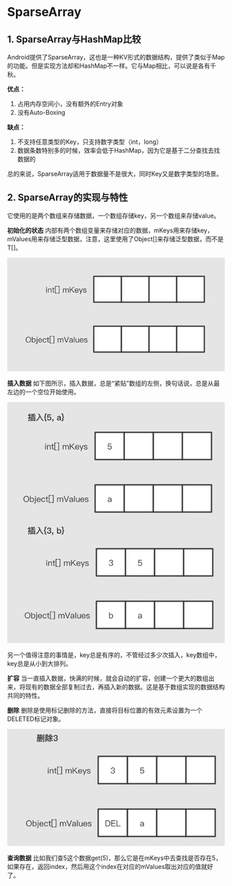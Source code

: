 # SparseArray


## 1. SparseArray与HashMap比较

Android提供了SparseArray，这也是一种KV形式的数据结构，提供了类似于Map的功能。但是实现方法却和HashMap不一样。它与Map相比，可以说是各有千秋。

**优点：** 
1. 占用内存空间小，没有额外的Entry对象
2. 没有Auto-Boxing

**缺点：**
1. 不支持任意类型的Key，只支持数字类型（int，long）
2. 数据条数特别多的时候，效率会低于HashMap，因为它是基于二分查找去找数据的

总的来说，SparseArray适用于数据量不是很大，同时Key又是数字类型的场景。


## 2. SparseArray的实现与特性

它使用的是两个数组来存储数据，一个数组存储key，另一个数组来存储value。

**初始化的状态**
内部有两个数组变量来存储对应的数据，mKeys用来存储key，mValues用来存储泛型数据，注意，这里使用了Object[]来存储泛型数据，而不是T[]。

![alt text](image-77.png)

**插入数据**
如下图所示，插入数据，总是“紧贴”数组的左侧，换句话说，总是从最左边的一个空位开始使用。

![alt text](image-78.png)

另一个值得注意的事情是，key总是有序的，不管经过多少次插入，key数组中，key总是从小到大排列。

**扩容**
当一直插入数据，快满的时候，就会自动的扩容，创建一个更大的数组出来，将现有的数据全部复制过去，再插入新的数据。这是基于数组实现的数据结构共同的特性。

**删除**
删除是使用标记删除的方法，直接将目标位置的有效元素设置为一个DELETED标记对象。

![alt text](image-79.png)

**查询数据**
比如我们查5这个数据get(5)，那么它是在mKeys中去查找是否存在5，如果存在，返回index，然后用这个index在对应的mValues取出对应的值就好了。

